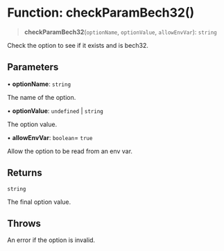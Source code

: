 # Function: checkParamBech32()

> **checkParamBech32**(`optionName`, `optionValue`, `allowEnvVar`): `string`

Check the option to see if it exists and is bech32.

## Parameters

• **optionName**: `string`

The name of the option.

• **optionValue**: `undefined` \| `string`

The option value.

• **allowEnvVar**: `boolean`= `true`

Allow the option to be read from an env var.

## Returns

`string`

The final option value.

## Throws

An error if the option is invalid.
